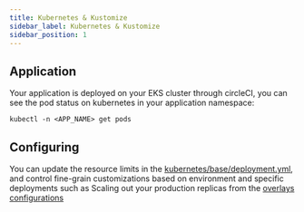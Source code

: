 ```yaml
---
title: Kubernetes & Kustomize
sidebar_label: Kubernetes & Kustomize
sidebar_position: 1
---
```


## Application
Your application is deployed on your EKS cluster through circleCI, you can see the pod status on kubernetes in your application namespace:
```
kubectl -n <APP_NAME> get pods
```
## Configuring
You can update the resource limits in the [kubernetes/base/deployment.yml][base-deployment], and control fine-grain customizations based on environment and specific deployments such as Scaling out your production replicas from the [overlays configurations][env-prod]


[base-cronjob]: https://github.com/commitdev/zero-deployable-node-backend/tree/main/templates/kubernetes/base/cronjob.yml
[base-deployment]: https://github.com/commitdev/zero-deployable-node-backend/tree/main/templates/kubernetes/base/deployment.yml
[env-prod]: https://github.com/commitdev/zero-deployable-node-backend/tree/main/templates/kubernetes/overlays/production/deployment.yml
[circleci-details]: https://github.com/commitdev/zero-deployable-node-backend/tree/main/templates/.circleci/README.md